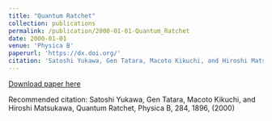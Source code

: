 ```yaml
---
title: "Quantum Ratchet"
collection: publications
permalink: /publication/2000-01-01-Quantum_Ratchet
date: 2000-01-01
venue: 'Physica B'
paperurl: 'https://dx.doi.org/'
citation: 'Satoshi Yukawa, Gen Tatara, Macoto Kikuchi, and Hiroshi Matsukawa, Quantum Ratchet, Physica B,  <bf>284</bf>, 1896, (2000)'
---
```


<a href='https://dx.doi.org/'>Download paper here</a>

Recommended citation: Satoshi Yukawa, Gen Tatara, Macoto Kikuchi, and Hiroshi Matsukawa, Quantum Ratchet, Physica B,  <bf>284</bf>, 1896, (2000)